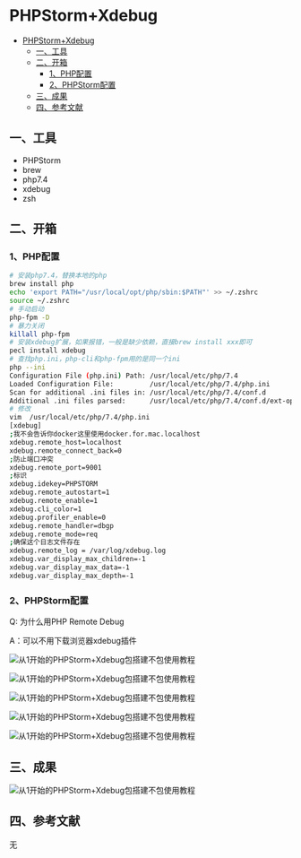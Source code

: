 # PHPStorm+Xdebug

<!-- TOC -->

- [PHPStorm+Xdebug](#phpstormxdebug)
    - [一、工具](#一工具)
    - [二、开箱](#二开箱)
        - [1、PHP配置](#1php配置)
        - [2、PHPStorm配置](#2phpstorm配置)
    - [三、成果](#三成果)
    - [四、参考文献](#四参考文献)

<!-- /TOC -->

## 一、工具

- PHPStorm
- brew
- php7.4
- xdebug
- zsh

## 二、开箱

### 1、PHP配置

```bash
# 安装php7.4，替换本地的php
brew install php
echo 'export PATH="/usr/local/opt/php/sbin:$PATH"' >> ~/.zshrc
source ~/.zshrc
# 手动启动
php-fpm -D
# 暴力关闭
killall php-fpm
# 安装xdebug扩展，如果报错，一般是缺少依赖，直接brew install xxx即可
pecl install xdebug
# 查找php.ini，php-cli和php-fpm用的是同一个ini
php --ini
Configuration File (php.ini) Path: /usr/local/etc/php/7.4
Loaded Configuration File:         /usr/local/etc/php/7.4/php.ini
Scan for additional .ini files in: /usr/local/etc/php/7.4/conf.d
Additional .ini files parsed:      /usr/local/etc/php/7.4/conf.d/ext-opcache.ini
# 修改
vim  /usr/local/etc/php/7.4/php.ini
[xdebug]
;我不会告诉你docker这里使用docker.for.mac.localhost
xdebug.remote_host=localhost
xdebug.remote_connect_back=0
;防止端口冲突
xdebug.remote_port=9001
;标识
xdebug.idekey=PHPSTORM
xdebug.remote_autostart=1
xdebug.remote_enable=1
xdebug.cli_color=1
xdebug.profiler_enable=0
xdebug.remote_handler=dbgp
xdebug.remote_mode=req
;确保这个日志文件存在
xdebug.remote_log = /var/log/xdebug.log
xdebug.var_display_max_children=-1
xdebug.var_display_max_data=-1
xdebug.var_display_max_depth=-1
```

### 2、PHPStorm配置

Q: 为什么用PHP Remote Debug

A：可以不用下载浏览器xdebug插件

![从1开始的PHPStorm+Xdebug包搭建不包使用教程](https://cdn.learnku.com/uploads/images/202009/16/5373/UtASCBgToE.png!large)

![从1开始的PHPStorm+Xdebug包搭建不包使用教程](https://cdn.learnku.com/uploads/images/202009/16/5373/8AZHMb1HJr.png!large)

![从1开始的PHPStorm+Xdebug包搭建不包使用教程](https://cdn.learnku.com/uploads/images/202009/16/5373/klP1ujM6YS.png!large)

![从1开始的PHPStorm+Xdebug包搭建不包使用教程](https://cdn.learnku.com/uploads/images/202009/16/5373/P714DLzpMs.png!large)

![从1开始的PHPStorm+Xdebug包搭建不包使用教程](https://cdn.learnku.com/uploads/images/202009/16/5373/LafFFVRZkT.png!large)

## 三、成果

![从1开始的PHPStorm+Xdebug包搭建不包使用教程](https://cdn.learnku.com/uploads/images/202009/16/5373/k648VWBAxH.png!large)

## 四、参考文献

无
